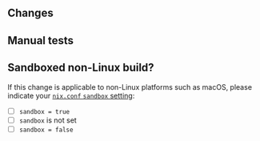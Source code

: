 ## Changes

<!--
For package updates please link to a changelog or describe changes. This helps your fellow maintainers discover breaking updates.

For new packages please briefly describe the package or provide a link to its homepage.

Please see https://github.com/NixOS/nixpkgs/blob/master/CONTRIBUTING.md for more details on contributing to nixpkgs.
-->

## Manual tests

<!-- Please explain any manual tests you've performed, such as running files in `./result/bin/`. -->

## Sandboxed non-Linux build?

If this change is applicable to non-Linux platforms such as macOS, please indicate your [`nix.conf` `sandbox` setting](https://nixos.org/manual/nix/stable/command-ref/conf-file.html#conf-sandbox):

- [ ] `sandbox = true`
- [ ] `sandbox` is not set
- [ ] `sandbox = false`

<!--
To help with the large amounts of pull requests, we would appreciate your
reviews of other pull requests, especially simple package updates. Just leave a
comment describing what you have tested in the relevant package/service.
Reviewing helps to reduce the average time-to-merge for everyone.
Thanks a lot if you do!

List of open PRs: https://github.com/NixOS/nixpkgs/pulls
Reviewing guidelines: https://nixos.org/manual/nixpkgs/unstable/#chap-reviewing-contributions
-->

